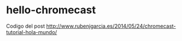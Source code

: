 hello-chromecast
================

Codigo del post http://www.rubenjgarcia.es/2014/05/24/chromecast-tutorial-hola-mundo/

